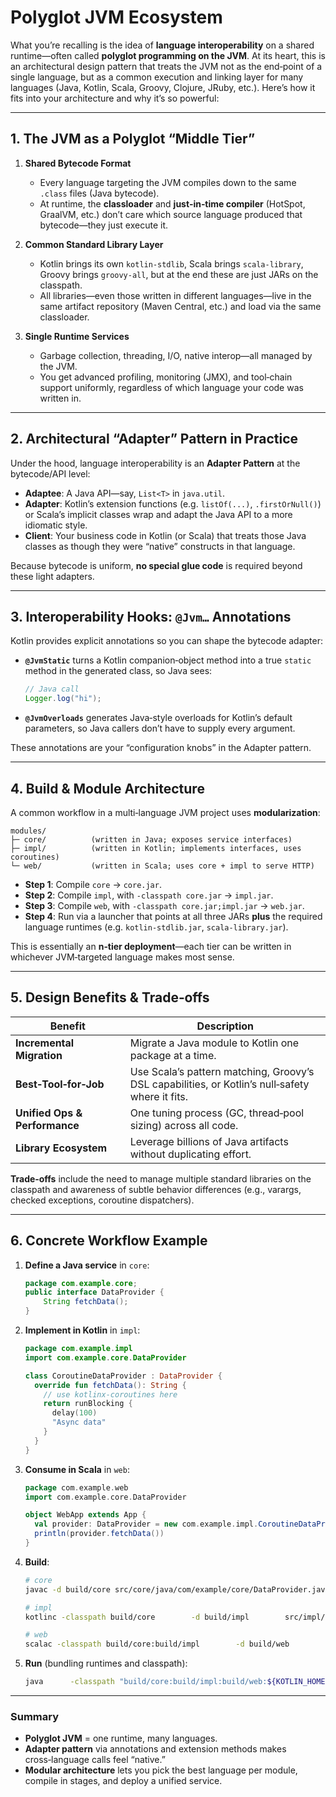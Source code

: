 # Polyglot JVM Ecosystem

What you’re recalling is the idea of **language interoperability** on a shared runtime—often called **polyglot programming on the JVM**. At its heart, this is an architectural design pattern that treats the JVM not as the end‑point of a single language, but as a common execution and linking layer for many languages (Java, Kotlin, Scala, Groovy, Clojure, JRuby, etc.). Here’s how it fits into your architecture and why it’s so powerful:

---

## 1. The JVM as a Polyglot “Middle Tier”

1. **Shared Bytecode Format**  
   - Every language targeting the JVM compiles down to the same `.class` files (Java bytecode).  
   - At runtime, the **classloader** and **just‑in‑time compiler** (HotSpot, GraalVM, etc.) don’t care which source language produced that bytecode—they just execute it.  

2. **Common Standard Library Layer**  
   - Kotlin brings its own `kotlin-stdlib`, Scala brings `scala-library`, Groovy brings `groovy-all`, but at the end these are just JARs on the classpath.  
   - All libraries—even those written in different languages—live in the same artifact repository (Maven Central, etc.) and load via the same classloader.

3. **Single Runtime Services**  
   - Garbage collection, threading, I/O, native interop—all managed by the JVM.  
   - You get advanced profiling, monitoring (JMX), and tool‑chain support uniformly, regardless of which language your code was written in.

---

## 2. Architectural “Adapter” Pattern in Practice

Under the hood, language interoperability is an **Adapter Pattern** at the bytecode/API level:

- **Adaptee**: A Java API—say, `List<T>` in `java.util`.  
- **Adapter**: Kotlin’s extension functions (e.g. `listOf(...)`, `.firstOrNull()`) or Scala’s implicit classes wrap and adapt the Java API to a more idiomatic style.  
- **Client**: Your business code in Kotlin (or Scala) that treats those Java classes as though they were “native” constructs in that language.

Because bytecode is uniform, **no special glue code** is required beyond these light adapters.

---

## 3. Interoperability Hooks: `@Jvm…` Annotations

Kotlin provides explicit annotations so you can shape the bytecode adapter:

- **`@JvmStatic`** turns a Kotlin companion‑object method into a true `static` method in the generated class, so Java sees:
  ```java
  // Java call
  Logger.log("hi");
  ```
- **`@JvmOverloads`** generates Java‑style overloads for Kotlin’s default parameters, so Java callers don’t have to supply every argument.

These annotations are your “configuration knobs” in the Adapter pattern.

---

## 4. Build & Module Architecture

A common workflow in a multi‑language JVM project uses **modularization**:

```
modules/
├─ core/          (written in Java; exposes service interfaces)
├─ impl/          (written in Kotlin; implements interfaces, uses coroutines)
└─ web/           (written in Scala; uses core + impl to serve HTTP)
```

- **Step 1**: Compile `core` → `core.jar`.  
- **Step 2**: Compile `impl`, with `-classpath core.jar` → `impl.jar`.  
- **Step 3**: Compile `web`, with `-classpath core.jar;impl.jar` → `web.jar`.  
- **Step 4**: Run via a launcher that points at all three JARs **plus** the required language runtimes (e.g. `kotlin-stdlib.jar`, `scala-library.jar`).

This is essentially an **n‑tier deployment**—each tier can be written in whichever JVM‑targeted language makes most sense.

---

## 5. Design Benefits & Trade‑offs

| Benefit                                | Description                                                                                  |
|----------------------------------------|----------------------------------------------------------------------------------------------|
| **Incremental Migration**              | Migrate a Java module to Kotlin one package at a time.                                       |
| **Best‑Tool‑for‑Job**                  | Use Scala’s pattern matching, Groovy’s DSL capabilities, or Kotlin’s null‑safety where it fits. |
| **Unified Ops & Performance**          | One tuning process (GC, thread‑pool sizing) across all code.                                 |
| **Library Ecosystem**                  | Leverage billions of Java artifacts without duplicating effort.                              |

**Trade‑offs** include the need to manage multiple standard libraries on the classpath and awareness of subtle behavior differences (e.g., varargs, checked exceptions, coroutine dispatchers).

---

## 6. Concrete Workflow Example

1. **Define a Java service** in `core`:
   ```java
   package com.example.core;
   public interface DataProvider {
       String fetchData();
   }
   ```
2. **Implement in Kotlin** in `impl`:
   ```kotlin
   package com.example.impl
   import com.example.core.DataProvider

   class CoroutineDataProvider : DataProvider {
     override fun fetchData(): String {
       // use kotlinx‑coroutines here
       return runBlocking { 
         delay(100)
         "Async data"
       }
     }
   }
   ```
3. **Consume in Scala** in `web`:
   ```scala
   package com.example.web
   import com.example.core.DataProvider

   object WebApp extends App {
     val provider: DataProvider = new com.example.impl.CoroutineDataProvider()
     println(provider.fetchData())
   }
   ```
4. **Build**:
   ```bash
   # core
   javac -d build/core src/core/java/com/example/core/DataProvider.java

   # impl
   kotlinc -classpath build/core        -d build/impl        src/impl/kotlin/com/example/impl/CoroutineDataProvider.kt

   # web
   scalac -classpath build/core:build/impl        -d build/web        src/web/scala/com/example/web/WebApp.scala
   ```
5. **Run** (bundling runtimes and classpath):
   ```bash
   java      -classpath "build/core:build/impl:build/web:${KOTLIN_HOME}/lib/kotlin-stdlib.jar:${SCALA_HOME}/lib/scala-library.jar"      com.example.web.WebApp
   ```

---

### Summary

- **Polyglot JVM** = one runtime, many languages.  
- **Adapter pattern** via annotations and extension methods makes cross‑language calls feel “native.”  
- **Modular architecture** lets you pick the best language per module, compile in stages, and deploy a unified service.
